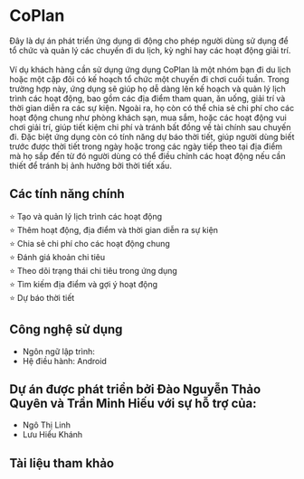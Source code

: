 # CoPlan
Đây là dự án phát triển ứng dụng di động cho phép người dùng sử dụng để tổ chức và quản lý các chuyến đi du lịch, kỳ nghỉ hay các hoạt động giải trí.
<br>
<br>
Ví dụ khách hàng cần sử dụng ứng dụng CoPlan là một nhóm bạn đi du lịch hoặc một cặp đôi có kế hoạch tổ chức một chuyến đi chơi cuối tuần. Trong trường hợp này, ứng dụng sẽ giúp họ dễ dàng lên kế hoạch và quản lý lịch trình các hoạt động, bao gồm các địa điểm tham quan, ăn uống, giải trí và thời gian diễn ra các sự kiện. Ngoài ra, họ còn có thể chia sẻ chi phí cho các hoạt động chung như phòng khách sạn, mua sắm, hoặc các hoạt động vui chơi giải trí, giúp tiết kiệm chi phí và tránh bất đồng về tài chính sau chuyến đi. Đặc biệt ứng dụng còn có tính năng dự báo thời tiết, giúp người dùng biết trước được thời tiết trong ngày hoặc trong các ngày tiếp theo tại địa điểm mà họ sắp đến từ đó người dùng có thể điều chỉnh các hoạt động nếu cần thiết để tránh bị ảnh hưởng bởi thời tiết xấu.
## Các tính năng chính
&#x2B50; Tạo và quản lý lịch trình các hoạt động  
&#x2B50; Thêm hoạt động, địa điểm và thời gian diễn ra sự kiện  
&#x2B50; Chia sẻ chi phí cho các hoạt động chung  
&#x2B50; Đánh giá khoản chi tiêu  
&#x2B50; Theo dõi trạng thái chi tiêu trong ứng dụng  
&#x2B50; Tìm kiếm địa điểm và gợi ý hoạt động  
&#x2B50; Dự báo thời tiết  
## Công nghệ sử dụng
* Ngôn ngữ lập trình: 
* Hệ điều hành: Android
## Dự án được phát triển bởi Đào Nguyễn Thảo Quyên và Trần Minh Hiếu với sự hỗ trợ của:
* Ngô Thị Linh 
* Lưu Hiểu Khánh
## Tài liệu tham khảo
